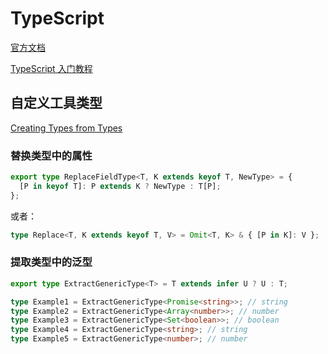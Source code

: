 # TypeScript

[官方文档](https://www.typescriptlang.org/zh/docs/handbook/typescript-in-5-minutes.html)

[TypeScript 入门教程](https://ts.xcatliu.com/)

## 自定义工具类型

[Creating Types from Types](https://www.typescriptlang.org/docs/handbook/2/types-from-types.html)

### 替换类型中的属性

```typescript
export type ReplaceFieldType<T, K extends keyof T, NewType> = {
  [P in keyof T]: P extends K ? NewType : T[P];
};
```

或者：

```typescript
type Replace<T, K extends keyof T, V> = Omit<T, K> & { [P in K]: V };
```

### 提取类型中的泛型

```typescript
export type ExtractGenericType<T> = T extends infer U ? U : T;
```

```typescript
type Example1 = ExtractGenericType<Promise<string>>; // string
type Example2 = ExtractGenericType<Array<number>>; // number
type Example3 = ExtractGenericType<Set<boolean>>; // boolean
type Example4 = ExtractGenericType<string>; // string
type Example5 = ExtractGenericType<number>; // number
```
